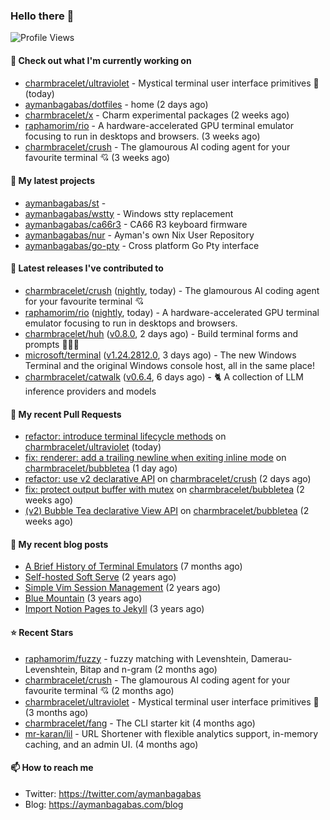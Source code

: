### Hello there 👋

![Profile Views](https://komarev.com/ghpvc/?username=aymanbagabas&label=PROFILE+VIEWS)

#### 👷 Check out what I'm currently working on

- [charmbracelet/ultraviolet](https://github.com/charmbracelet/ultraviolet) - Mystical terminal user interface primitives 🌈 (today)
- [aymanbagabas/dotfiles](https://github.com/aymanbagabas/dotfiles) - home (2 days ago)
- [charmbracelet/x](https://github.com/charmbracelet/x) - Charm experimental packages (2 weeks ago)
- [raphamorim/rio](https://github.com/raphamorim/rio) - A hardware-accelerated GPU terminal emulator focusing to run in desktops and browsers. (3 weeks ago)
- [charmbracelet/crush](https://github.com/charmbracelet/crush) - The glamourous AI coding agent for your favourite terminal 💘 (3 weeks ago)

#### 🌱 My latest projects

- [aymanbagabas/st](https://github.com/aymanbagabas/st) - 
- [aymanbagabas/wstty](https://github.com/aymanbagabas/wstty) - Windows stty replacement
- [aymanbagabas/ca66r3](https://github.com/aymanbagabas/ca66r3) - CA66 R3 keyboard firmware
- [aymanbagabas/nur](https://github.com/aymanbagabas/nur) - Ayman&#39;s own Nix User Repository
- [aymanbagabas/go-pty](https://github.com/aymanbagabas/go-pty) - Cross platform Go Pty interface

#### 🔭 Latest releases I've contributed to

- [charmbracelet/crush](https://github.com/charmbracelet/crush) ([nightly](https://github.com/charmbracelet/crush/releases/tag/nightly), today) - The glamourous AI coding agent for your favourite terminal 💘
- [raphamorim/rio](https://github.com/raphamorim/rio) ([nightly](https://github.com/raphamorim/rio/releases/tag/nightly), today) - A hardware-accelerated GPU terminal emulator focusing to run in desktops and browsers.
- [charmbracelet/huh](https://github.com/charmbracelet/huh) ([v0.8.0](https://github.com/charmbracelet/huh/releases/tag/v0.8.0), 2 days ago) - Build terminal forms and prompts 🤷🏻‍♀️
- [microsoft/terminal](https://github.com/microsoft/terminal) ([v1.24.2812.0](https://github.com/microsoft/terminal/releases/tag/v1.24.2812.0), 3 days ago) - The new Windows Terminal and the original Windows console host, all in the same place!
- [charmbracelet/catwalk](https://github.com/charmbracelet/catwalk) ([v0.6.4](https://github.com/charmbracelet/catwalk/releases/tag/v0.6.4), 6 days ago) - 🐈 A collection of LLM inference providers and models 

#### 🔨 My recent Pull Requests

- [refactor: introduce terminal lifecycle methods](https://github.com/charmbracelet/ultraviolet/pull/52) on [charmbracelet/ultraviolet](https://github.com/charmbracelet/ultraviolet) (today)
- [fix: renderer: add a trailing newline when exiting inline mode](https://github.com/charmbracelet/bubbletea/pull/1514) on [charmbracelet/bubbletea](https://github.com/charmbracelet/bubbletea) (1 day ago)
- [refactor: use v2 declarative API](https://github.com/charmbracelet/crush/pull/1229) on [charmbracelet/crush](https://github.com/charmbracelet/crush) (2 days ago)
- [fix: protect output buffer with mutex](https://github.com/charmbracelet/bubbletea/pull/1502) on [charmbracelet/bubbletea](https://github.com/charmbracelet/bubbletea) (2 weeks ago)
- [(v2) Bubble Tea declarative View API](https://github.com/charmbracelet/bubbletea/pull/1500) on [charmbracelet/bubbletea](https://github.com/charmbracelet/bubbletea) (2 weeks ago)

#### 📜 My recent blog posts

- [A Brief History of Terminal Emulators](https://aymanbagabas.com/blog/2025/03/11/a-brief-history-of-terminal-emulators.html) (7 months ago)
- [Self-hosted Soft Serve](https://aymanbagabas.com/blog/2023/04/28/self-hosted-soft-serve.html) (2 years ago)
- [Simple Vim Session Management](https://aymanbagabas.com/blog/2023/04/13/simple-vim-session-management.html) (2 years ago)
- [Blue Mountain](https://aymanbagabas.com/blog/2022/06/02/blue-mountain.html) (3 years ago)
- [Import Notion Pages to Jekyll](https://aymanbagabas.com/blog/2022/03/29/import-notion-pages-to-jekyll.html) (3 years ago)

#### ⭐ Recent Stars

- [raphamorim/fuzzy](https://github.com/raphamorim/fuzzy) - fuzzy matching with Levenshtein, Damerau-Levenshtein, Bitap and n-gram (2 months ago)
- [charmbracelet/crush](https://github.com/charmbracelet/crush) - The glamourous AI coding agent for your favourite terminal 💘 (2 months ago)
- [charmbracelet/ultraviolet](https://github.com/charmbracelet/ultraviolet) - Mystical terminal user interface primitives 🌈 (3 months ago)
- [charmbracelet/fang](https://github.com/charmbracelet/fang) - The CLI starter kit (4 months ago)
- [mr-karan/lil](https://github.com/mr-karan/lil) - URL Shortener with flexible analytics support, in-memory caching, and an admin UI. (4 months ago)

#### 📫 How to reach me

- Twitter: https://twitter.com/aymanbagabas
- Blog: https://aymanbagabas.com/blog
